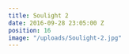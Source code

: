 ```yaml
---
title: Soulight 2
date: 2016-09-28 23:05:00 Z
position: 16
image: "/uploads/Soulight-2.jpg"
---
```


